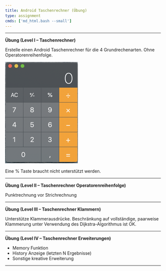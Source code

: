 ```yaml
---
title: Android Taschenrechner (Übung)
type: assignment
cmds: ['md_html.bash --small']
---
```


---

**Übung (Level I – Taschenrechner)**

Erstelle einen Android Taschenrechner für die 4 Grundrechenarten. Ohne Operatorenreihenfolge.

<img src="fig/image-20201105171536800.png" style="zoom:50%;" />

Eine % Taste braucht nicht unterstützt werden.

---

**Übung (Level II – Taschenrechner Operatorenreihenfolge)**

Punktrechnung vor Strichrechnung

---

**Übung (Level III – Taschenrechner Klammern)**

Unterstütze Klammerausdrücke. Beschränkung auf vollständige, paarweise Klammerung unter Verwendung des Dijkstra-Algorithmus ist OK.

---

**Übung (Level IV – Taschenrechner Erweiterungen)**

- Memory Funktion
- History Anzeige (letzten N Ergebnisse)
- Sonstige kreative Erweiterung

---

